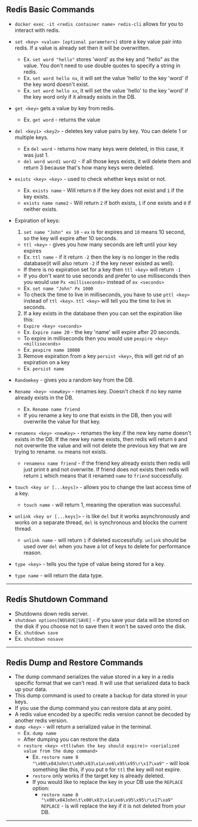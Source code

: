 ## Redis Basic Commands
- `docker exec -it <redis container name> redis-cli` allows for you to interact with redis.
- `set <key> <value> [optional parameters]` store a key value pair into redis. If a value is already set then it will be overwritten.
  - Ex. `set word "hello"` stores 'word' as the key and "hello" as the value. You don't need to use double quotes to specify a string in redis.
  - Ex. `set word hello nx`, it will set the value 'hello' to the key 'word' if the key word doesn't exist.
  - Ex. `set word hello xx`, it will set the value 'hello' to the key 'word' if the key word only if it already exists in the DB. 

- `get <key>` gets a value by key from redis.
  - Ex. `get word` - returns the value
- `del <key1> <key2>` - deletes key value pairs by key. You can delete 1 or multiple keys.
  - Ex `del word` - returns how many keys were deleted, in this case, it was just 1.
  - `del word word1 word2` - if all those keys exists, it will delete them and return 3 because that's how many keys were deleted.
- `exists <key> <key>` - used to check whether keys exist or not.
  - Ex. `exists name` - Will return `0` if the key does not exist and `1` if the key exists.
  - `exists name name2` - Will return `2` if both exists, `1` if one exists and `0` if neither exists.
- Expiration of keys:
  1. `set name "John" ex 10` - `ex` is for expires and `10` means 10 second, so the key will expire after 10 seconds.
    - `ttl <key>` - gives you how many seconds are left until your key expires
    - Ex. `ttl name` - if it return `-2` then the key is no longer in the redis database(it will also return `-2` if the key never existed as well).
    - If there is no expiration set for a key then `ttl <key>` will return `-1`
    - If you don't want to use seconds and prefer to use milliseconds then you would use `Px <milliseconds>` instead of `ex <seconds>`
    - Ex. `set name "John" Px 1000`
    - To check the time to live in milliseconds, you have to use `pttl <key>` instead of `ttl <key>`. `ttl <key>` will tell you the time to live in seconds.
  2. If a key exists in the database then you can set the expiration like this:
    - `Expire <key> <seconds>`
    - Ex. `Expire name 20` - the key 'name' will expire after 20 seconds.
    - To expire in milliseconds then you would use `pexpire <key> <milliseconds>`
    - Ex. `pexpire name 10000`
  3. Remove expiration from a key `persist <key>`, this will get rid of an expiration on a key
    - Ex. `persist name`
- `Randomkey` - gives you a random key from the DB.
- `Rename <key> <newKey>` - renames key. Doesn't check if no key name already exists in the DB.
  - Ex. `Rename name friend`
  - If you rename a key to one that exists in the DB, then you will overwrite the value for that key.
- `renamenx <key> <newKey>` - renames the key if the new key name doesn't exists in the DB. If the new key name exists, then redis will return `0` and not overwrite the value and will not delete the previous key that we are trying to rename. `nx` means not exists.
  - `renamenx name friend` - if the friend key already exists then redis will just print `0` and not overwrite. If friend does not exists then redis will return `1` which means that it renamed `name` to `friend` successfully.
- `touch <key or [...keys]>` - allows you to change the last access time of a key.
  - `touch name` - will return 1, meaning the operation was successful.
- `unlink <key or [...keys]>` - is like `del` but it works asynchronously and works on a separate thread, `del` is synchronous and blocks the current thread.
  - `unlink name` - will return `1` if deleted successfully. `unlink` should be used over `del` when you have a lot of keys to delete for performance reason.
- `type <key>` - tells you the type of value being stored for a key.
- `type name` - will return the data type.
---

## Redis Shutdown Command
- Shutdowns down redis server.
- `shutdown options[NOSAVE|SAVE]` - if you save your data will be stored on the disk if you choose not to save then it won't be saved onto the disk.
- Ex. `shutdown save`
- Ex. `shutdown nosave`
---

## Redis Dump and Restore Commands
- The dump command serializes the value stored in a key in a redis specific format that we can't read. It will use that serialized data to back up your data.
- This dump command is used to create a backup for data stored in your keys.
- If you use the dump command you can restore data at any point.
- A redis value encoded by a specific redis version cannot be decoded by another redis version.
- `dump <key>` - will return a serialized value in the terminal.
  - Ex. `dump name`
  - After dumping you can restore the data
  - `restore <key> <ttl(when the key should expire)> <serialized value from the dump command>`
    - Ex. `restore name 0 "\x00\x04John\t\x00\x83\x1a\xe6\x95\x95\r\x17\xa9"` - will look something like this, if you put `0` for `ttl` the key will not expire.
    - `restore` only works if the target key is already deleted.
    - If you would like to replace the key in your DB use the `REPLACE` option:
      - `restore name 0 "\x00\x04John\t\x00\x83\x1a\xe6\x95\x95\r\x17\xa9" REPLACE` - is will replace the key if it is not deleted from your DB.
---